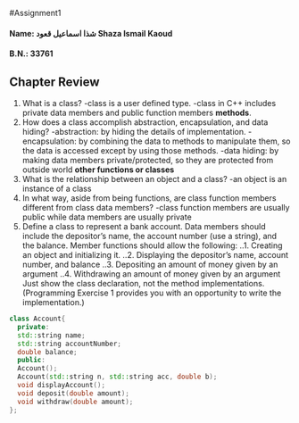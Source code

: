 #Assignment1
#### Name: شذا اسماعيل قعود Shaza Ismail Kaoud
#### B.N.: 33761
Chapter Review
--------------
1. What is a class?
  -class is a user defined type.
  -class in C++ includes private data members and public function members **methods**.
2. How does a class accomplish abstraction, encapsulation, and data hiding?
  -abstraction: by hiding the details of implementation.
  -encapsulation: by combining the data to methods to manipulate them, so the data is accessed except by using those methods.
  -data hiding: by making data members private/protected, so they are protected from outside world **other functions or classes**
3. What is the relationship between an object and a class?
  -an object is an instance of a class
4. In what way, aside from being functions, are class function members different from class data members?
  -class function members are usually public while data members are usually private
5. Define a class to represent a bank account. Data members should include the depositor’s name, the account number (use a string), and the balance. Member functions should allow the following:
..1. Creating an object and initializing it.
..2. Displaying the depositor’s name, account number, and balance
..3. Depositing an amount of money given by an argument
..4. Withdrawing an amount of money given by an argument
Just show the class declaration, not the method implementations. (Programming Exercise 1 provides you with an opportunity to write the implementation.)
```C++
class Account{
  private:
  std::string name;
  std::string accountNumber;
  double balance;
  public:
  Account();
  Account(std::string n, std::string acc, double b);
  void displayAccount();
  void deposit(double amount);
  void withdraw(double amount);
};
```
